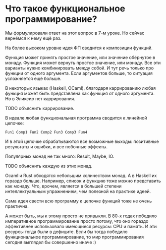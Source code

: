 # Что такое функциональное программирование?

Мы формулировали ответ на этот вопрос в 7-м уроке. Но сейчас вернёмся к нему ещё раз.

На более высоком уровне идея ФП сводится к композиции функций.

Функция может принять простое значение, или значение обёрнутое в монаду. Функция может вернуть простое значение, или монаду. Все эти варианты нужно комбинировать между собой. И тут речь только про функции от одного аргумента. Если аргументов больше, то ситуация усложняется ещё больше.

В некоторых языках (Haskell, OCaml), благодаря каррированию любая функция может быть представлена как функция от одного аргумента. Но в Эликсир нет каррирования.

TODO объяснить каррирование.

В идеале любая функциональная программа сводится к линейной цепочке:

```
Fun1 Comp1 Fun2 Comp2 Fun3 Comp3 Fun4
```

И в этой цепочке обрабатываются все возможные выходы: позитивные результаты и ошибки, и все побочные эффекты. 

Популярных монад не так много: Result, Maybe, IO. 

TODO объяснить каждую из этих монад.

Ocaml и Rust обходятся небольшим количеством монад. А в Haskell их гораздо больше. Например, список и функцию тоже можно представить как монаду. Что, врочем, является в большей степени интеллектуальным упражнением, чем полезной на практике идеей.

Сама идея свести всю программу к цепочке функций тоже не очень практична. 

А может быть, мы к этому просто не привыкли. В 80-х годах победило императивное программирование просто потому, что оно гораздо эффективнее использовало имеющиеся ресурсы: CPU и память. И эти ресурсы тогда были в дефиците. Если бы тогда победило функциональное программирование, то мир программирования сегодня выглядел бы совершенно иначе :)
